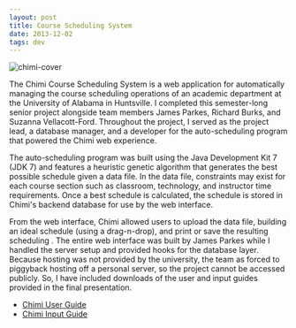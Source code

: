 ```yaml
---
layout: post
title: Course Scheduling System
date: 2013-12-02 
tags: dev
---
```


![chimi-cover](https://s3.us-east-2.amazonaws.com/jarrodparkes.com/chimi-cover.png "Chimi Course Scheduling System")

The Chimi Course Scheduling System is a web application for automatically managing the course scheduling operations of an academic department at the University of Alabama in Huntsville. I completed this semester-long senior project alongside team members James Parkes, Richard Burks, and Suzanna Vellacott-Ford. Throughout the project, I served as the project lead, a database manager, and a developer for the auto-scheduling program that powered the Chimi web experience.

The auto-scheduling program was built using the Java Development Kit 7 (JDK 7) and features a heuristic genetic algorithm that generates the best possible schedule given a data file. In the data file, constraints may exist for each course section such as classroom, technology, and instructor time requirements. Once a best schedule is calculated, the schedule is stored in Chimi's backend database for use by the web interface.

From the web interface, Chimi allowed users to upload the data file, building an ideal schedule (using a drag-n-drop), and print or save the resulting scheduling . The entire web interface was built by James Parkes while I handled the server setup and provided hooks for the database layer. Because hosting was not provided by the university, the team as forced to piggyback hosting off a personal server, so the project cannot be accessed publicly. So, I have included downloads of the user and input guides provided in the final presentation.

- [Chimi User Guide](https://s3.us-east-2.amazonaws.com/jarrodparkes.com/chimi_user_guide.pdf)
- [Chimi Input Guide](https://s3.us-east-2.amazonaws.com/jarrodparkes.com/chimi_input_guide.pdf)